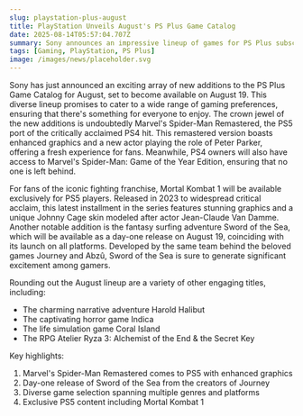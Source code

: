 ```yaml
---
slug: playstation-plus-august
title: PlayStation Unveils August's PS Plus Game Catalog
date: 2025-08-14T05:57:04.707Z
summary: Sony announces an impressive lineup of games for PS Plus subscribers, including Marvel's Spider-Man Remastered and Mortal Kombat 1.
tags: [Gaming, PlayStation, PS Plus]
image: /images/news/placeholder.svg
---
```


Sony has just announced an exciting array of new additions to the PS Plus Game Catalog for August, set to become available on August 19. This diverse lineup promises to cater to a wide range of gaming preferences, ensuring that there's something for everyone to enjoy. The crown jewel of the new additions is undoubtedly Marvel's Spider-Man Remastered, the PS5 port of the critically acclaimed PS4 hit. This remastered version boasts enhanced graphics and a new actor playing the role of Peter Parker, offering a fresh experience for fans. Meanwhile, PS4 owners will also have access to Marvel's Spider-Man: Game of the Year Edition, ensuring that no one is left behind.

For fans of the iconic fighting franchise, Mortal Kombat 1 will be available exclusively for PS5 players. Released in 2023 to widespread critical acclaim, this latest installment in the series features stunning graphics and a unique Johnny Cage skin modeled after actor Jean-Claude Van Damme. Another notable addition is the fantasy surfing adventure Sword of the Sea, which will be available as a day-one release on August 19, coinciding with its launch on all platforms. Developed by the same team behind the beloved games Journey and Abzû, Sword of the Sea is sure to generate significant excitement among gamers.

Rounding out the August lineup are a variety of other engaging titles, including:
- The charming narrative adventure Harold Halibut
- The captivating horror game Indica
- The life simulation game Coral Island
- The RPG Atelier Ryza 3: Alchemist of the End & the Secret Key

Key highlights:
1. Marvel's Spider-Man Remastered comes to PS5 with enhanced graphics
2. Day-one release of Sword of the Sea from the creators of Journey
3. Diverse game selection spanning multiple genres and platforms
4. Exclusive PS5 content including Mortal Kombat 1
